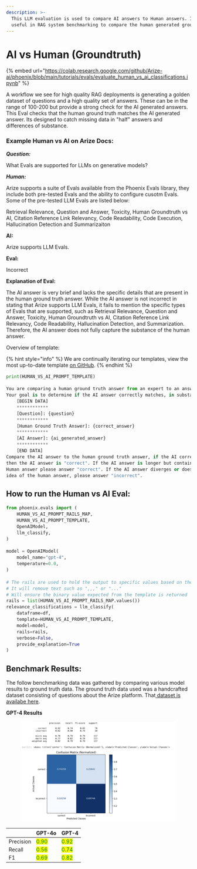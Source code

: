 ```yaml
---
description: >-
  This LLM evaluation is used to compare AI answers to Human answers. Its very
  useful in RAG system benchmarking to compare the human generated groundtruth.
---
```


# AI vs Human (Groundtruth)

{% embed url="https://colab.research.google.com/github/Arize-ai/phoenix/blob/main/tutorials/evals/evaluate_human_vs_ai_classifications.ipynb" %}

A workflow we see for high quality RAG deployments is generating a golden dataset of questions and a high quality set of answers. These can be in the range of 100-200 but provide a strong check for the AI generated answers. This Eval checks that the human ground truth matches the AI generated answer. Its designed to catch missing data in "half" answers and differences of substance.

### Example Human vs AI on Arize Docs:

_**Question:**_

What Evals are supported for LLMs on generative models?

_**Human:**_

Arize supports a suite of Evals available from the Phoenix Evals library, they include both pre-tested Evals and the ability to configure cusotm Evals. Some of the pre-tested LLM Evals are listed below:

Retrieval Relevance, Question and Answer, Toxicity, Human Groundtruth vs AI, Citation Reference Link Relevancy, Code Readability, Code Execution, Hallucination Detection and Summarizaiton

**AI:**

Arize supports LLM Evals.

**Eval:**

Incorrect

**Explanation of Eval:**

The AI answer is very brief and lacks the specific details that are present in the human ground truth answer. While the AI answer is not incorrect in stating that Arize supports LLM Evals, it fails to mention the specific types of Evals that are supported, such as Retrieval Relevance, Question and Answer, Toxicity, Human Groundtruth vs AI, Citation Reference Link Relevancy, Code Readability, Hallucination Detection, and Summarization. Therefore, the AI answer does not fully capture the substance of the human answer.

Overview of template:

{% hint style="info" %}
We are continually iterating our templates, view the most up-to-date template [on GitHub](https://github.com/Arize-ai/phoenix/blob/ecef5242d2f9bb39a2fdf5d96a2b1841191f7944/packages/phoenix-evals/src/phoenix/evals/default_templates.py#L433).
{% endhint %}

```python
print(HUMAN_VS_AI_PROMPT_TEMPLATE)

You are comparing a human ground truth answer from an expert to an answer from an AI model.
Your goal is to determine if the AI answer correctly matches, in substance, the human answer.
    [BEGIN DATA]
    ************
    [Question]: {question}
    ************
    [Human Ground Truth Answer]: {correct_answer}
    ************
    [AI Answer]: {ai_generated_answer}
    ************
    [END DATA]
Compare the AI answer to the human ground truth answer, if the AI correctly answers the question,
then the AI answer is "correct". If the AI answer is longer but contains the main idea of the
Human answer please answer "correct". If the AI answer diverges or does not contain the main
idea of the human answer, please answer "incorrect".
```

## How to run the Human vs AI Eval:

```python
from phoenix.evals import (
    HUMAN_VS_AI_PROMPT_RAILS_MAP,
    HUMAN_VS_AI_PROMPT_TEMPLATE,
    OpenAIModel,
    llm_classify,
)

model = OpenAIModel(
    model_name="gpt-4",
    temperature=0.0,
)

# The rails are used to hold the output to specific values based on the template
# It will remove text such as ",,," or "..."
# Will ensure the binary value expected from the template is returned
rails = list(HUMAN_VS_AI_PROMPT_RAILS_MAP.values())
relevance_classifications = llm_classify(
    dataframe=df,
    template=HUMAN_VS_AI_PROMPT_TEMPLATE,
    model=model,
    rails=rails,
    verbose=False,
    provide_explanation=True
)
```

## Benchmark Results:

The follow benchmarking data was gathered by comparing various model results to ground truth data. The ground truth data used was a handcrafted dataset consisting of questions about the Arize platform. That[ dataset is availabe here](https://storage.googleapis.com/arize-phoenix-assets/evals/human_vs_ai/human_vs_ai_classifications.csv).

**GPT-4 Results**

<figure><img src="../../.gitbook/assets/human_vs_ai_gpt-4.png" alt=""><figcaption></figcaption></figure>

|           | GPT-4o                                 | GPT-4                                  |
| --------- | -------------------------------------- | -------------------------------------- |
| Precision | <mark style="color:green;">0.90</mark> | <mark style="color:green;">0.92</mark> |
| Recall    | <mark style="color:green;">0.56</mark> | <mark style="color:green;">0.74</mark> |
| F1        | <mark style="color:green;">0.69</mark> | <mark style="color:green;">0.82</mark> |
